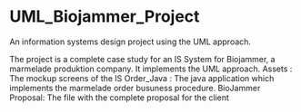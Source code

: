 # UML_Biojammer_Project
An information systems design project using the UML approach.


The project is a complete case study for an IS System for Biojammer, a marmelade produktion company. It implements the UML approach.
Assets            : The mockup screens of the IS
Order_Java        : The java application which implements the marmelade order busuness procedure.
BioJammer Proposal: The file with the complete proposal for the client
